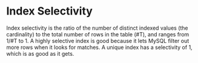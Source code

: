 # Index Selectivity

Index selectivity is the ratio of the number of distinct indexed values (the cardinality) to the total number of rows in the table (#T), and ranges from 1/#T to 1. A highly selective index is good because it lets MySQL filter out more rows when it looks for matches. A unique index has a selectivity of 1, which is as good as it gets.
